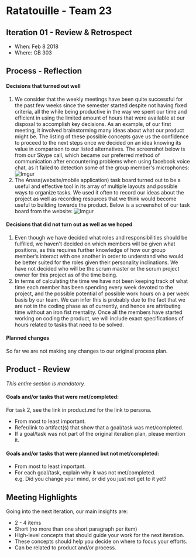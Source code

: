 # Ratatouille - Team 23

## Iteration 01 - Review & Retrospect

 * When: Feb 8 2018
 * Where: GB 303

## Process - Reflection


#### Decisions that turned out well

1. We consider that the weekly meetings have been quite successful for the past few weeks since the semester started despite not having fixed criteria, all the while being productive in the way we spent our time and efficient in using the limited amount of hours that were available at our disposal to accomplish key decisions. As an example, of our first meeting, it involved brainstorming many ideas about what our product might be. The listing of these possible concepts gave us the confidence to proceed to the next steps once we decided on an idea knowing its value in comparison to our listed alternatives. The screenshot below is from our Skype call, which became our preferred method of communication after encountering problems when using facebook voice chat, as it failed to detection some of the group member's microphones: <br /> ![Imgur](https://i.imgur.com/AzWfTgr.png) <br />
2. The Anasa(website/mobile application) task board turned out to be a useful and effective tool in its array of multiple layouts and possible ways to organize tasks. We used it often to record our ideas about the project as well as recording resources that we think would become useful to building towards the product. Below is a screenshot of our task board from the website: ![Imgur](https://i.imgur.com/RxB1oYD.png)<br />


#### Decisions that did not turn out as well as we hoped

1. Even though we have decided what roles and responsibilities should be fulfilled, we haven't decided on which members will be given what positions, as this requires further knowledge of how our group member’s interact with one another in order to understand who would be better suited for the roles given their personality inclinations. We have not decided who will be the scrum master or the scrum project owner for this project as of the time being. <br />
2. In terms of calculating the time we have not been keeping track of what time each member has been spending every week devoted to the project, and the possible potential of possible work hours on a per week basis by our team. We can infer this is probably due to the fact that we are not in the coding phase as of currently, and hence are attributing time without an iron fist mentality. Once all the members have started working on coding the product, we will include exact specifications of hours related to tasks that need to be solved.


#### Planned changes

So far we are not making any changes to our original process plan.


## Product - Review

_This entire section is mandatory._

#### Goals and/or tasks that were met/completed:

 For task 2, see the link in product.md for the link to persona.

 * From most to least important.
 * Refer/link to artifact(s) that show that a goal/task was met/completed.
 * If a goal/task was not part of the original iteration plan, please mention it.

#### Goals and/or tasks that were planned but not met/completed:

 * From most to least important.
 * For each goal/task, explain why it was not met/completed.      
   e.g. Did you change your mind, or did you just not get to it yet?

## Meeting Highlights

Going into the next iteration, our main insights are:

 * 2 - 4 items
 * Short (no more than one short paragraph per item)
 * High-level concepts that should guide your work for the next iteration.
 * These concepts should help you decide on where to focus your efforts.
 * Can be related to product and/or process.
